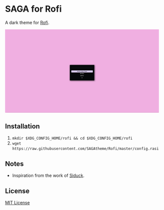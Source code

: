 # SAGA for Rofi

A dark theme for [Rofi](https://github.com/davatorium/rofi).

![Screenshot](./screenshot.png) </br>

## Installation
1. ```mkdir $XDG_CONFIG_HOME/rofi && cd $XDG_CONFIG_HOME/rofi```
2. ```wget https://raw.githubusercontent.com/SAGAtheme/Rofi/master/config.rasi``` </br>

## Notes
- Inspiration from the work of [Siduck](https://github.com/siduck/). </br>

## License

[MIT License](./LICENSE)


